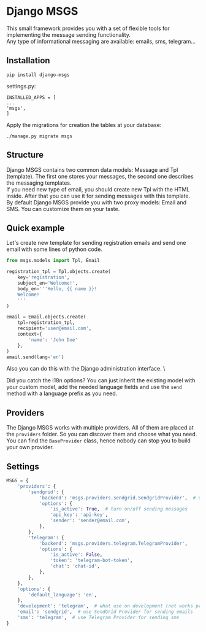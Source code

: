 # Django MSGS

This small framework provides you with a set of flexible tools for implementing the message sending functionality. \
Any type of informational messaging are available: emails, sms, telegram...

## Installation

```
pip install django-msgs
```

settings.py:
```
INSTALLED_APPS = [
...
'msgs',
]
```

Apply the migrations for creation the tables at your database:
```
./manage.py migrate msgs
```

## Structure

Django MSGS contains two common data models: Message and Tpl (template). The first one stores your messages, the second 
one describes the messaging templates. \
If you need new type of email, you should create new Tpl with the HTML inside. After that you can use it for sending 
messages with this template. \
By default Django MSGS provide you with two proxy models: Email and SMS. You can customize them on your taste.

## Quick example

Let's create new template for sending registration emails and send one email with some lines of python code.
```python
from msgs.models import Tpl, Email

registration_tpl = Tpl.objects.create(
    key='registration',
    subject_en='Welcome!',
    body_en='''Hello, {{ name }}!
    Welcome!
    '''
)

email = Email.objects.create(
    tpl=registration_tpl,
    recipient='user@email.com',
    context={
        'name': 'John Doe'
    },
)
email.send(lang='en')
``` 

Also you can do this with the Django administration interface. \

Did you catch the i18n options? You can just inherit the existing model with your custom model, add the 
needed language fields and use the `send` method with a language prefix as you need.

## Providers

The Django MSGS works with multiple providers. All of them are placed at the `providers` folder. 
So you can discover them and choose what you need. \
You can find the `BaseProvider` class, hence nobody can stop you to build your own provider. 

## Settings

```python
MSGS = {
    'providers': {
        'sendgrid': {
            'backend': 'msgs.providers.sendgrid.SendgridProvider',  # use SendGrid Provider
            'options': {
                'is_active': True,  # turn on/off sending messages
                'api_key': 'api-key',
                'sender': 'sender@email.com',
            },
        },
        'telegram': {
            'backend': 'msgs.providers.telegram.TelegramProvider',
            'options': {
                'is_active': False,
                'token': 'telegram-bot-token',
                'chat': 'chat-id',
            },
        },
    },
    'options': {
        'default_language': 'en',
    },
    'development': 'telegram',  # what use on development (not works properly, be careful)
    'email': 'sendgrid',  # use SendGrid Provider for sending emails
    'sms': 'telegram',  # use Telegram Provider for sending sms
}
```